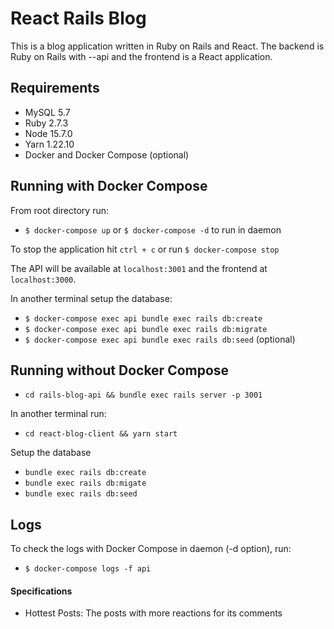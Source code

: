 # React Rails Blog

This is a blog application written in Ruby on Rails and React. The backend is
Ruby on Rails with --api and the frontend is a React application.

## Requirements

* MySQL 5.7
* Ruby 2.7.3
* Node 15.7.0
* Yarn 1.22.10
* Docker and Docker Compose (optional)

## Running with Docker Compose

From root directory run: 

* `$ docker-compose up` or `$ docker-compose -d` to run in daemon

To stop the application hit `ctrl + c` or run `$ docker-compose stop`

The API will be available at `localhost:3001` and the frontend at
`localhost:3000`.

In another terminal setup the database:

* `$ docker-compose exec api bundle exec rails db:create`
* `$ docker-compose exec api bundle exec rails db:migrate`
* `$ docker-compose exec api bundle exec rails db:seed` (optional)

## Running without Docker Compose

* `cd rails-blog-api && bundle exec rails server -p 3001`

In another terminal run:

* `cd react-blog-client && yarn start`

Setup the database

* `bundle exec rails db:create`
* `bundle exec rails db:migate`
* `bundle exec rails db:seed`

## Logs

To check the logs with Docker Compose in daemon (-d option), run:

* `$ docker-compose logs -f api`

#### Specifications

* Hottest Posts: The posts with more reactions for its comments
